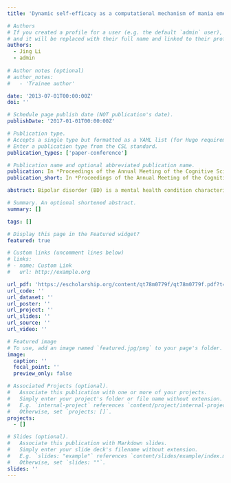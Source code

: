 ```yaml
---
title: 'Dynamic self-efficacy as a computational mechanism of mania emergence'

# Authors
# If you created a profile for a user (e.g. the default `admin` user), write the username (folder name) here
# and it will be replaced with their full name and linked to their profile.
authors:
  - Jing Li
  - admin
  
# Author notes (optional)
# author_notes:
#   - 'Trainee author'

date: '2013-07-01T00:00:00Z'
doi: ''

# Schedule page publish date (NOT publication's date).
publishDate: '2017-01-01T00:00:00Z'

# Publication type.
# Accepts a single type but formatted as a YAML list (for Hugo requirements).
# Enter a publication type from the CSL standard.
publication_types: ['paper-conference']

# Publication name and optional abbreviated publication name.
publication: In *Proceedings of the Annual Meeting of the Cognitive Science Society (46)*
publication_short: In *Proceedings of the Annual Meeting of the Cognitive Science Society (46)*

abstract: Bipolar disorder (BD) is a mental health condition characterized by large fluctuations in goal-directed energy and mood. BD is defined by the presence of at least one lifetime episode of mania, a prolonged period of excessive goal-directed behavior, hyperactivity and elevated mood. Previous computational models of BD have primarily focused on explaining mood fluctuations in mania, placing less emphasis on goal-directed symptoms. In this work, we use reinforcement learning (RL), a principled model of goal-directed behavior and learning, to show how augmenting RL agents with dynamic self-efficacy beliefs can give rise to goal-directed and mood symptoms characteristic of the mania phase of BD. Our simulations demonstrate that a model-free RL agent that dynamically updates its self-efficacy beliefs learns optimistic overgeneralized value representations. We suggest that these representations may underlie several behaviors associated with mania, such as increased motivational drive and faster initiation of approach behavior (i.e. impatience). We further show that agents with more sensitive self-efficacy beliefs display increased willingness to exert effort in order to achieve higher goals even in the face of costs, a characteristic that is observed in individuals at risk for BD. Finally, unrealistically high self-efficacy beliefs that emerged with learning were accompanied by behaviors such as distractibility and compulsive action selection that have clinical parallels to symptoms of mania.

# Summary. An optional shortened abstract.
summary: []

tags: []

# Display this page in the Featured widget?
featured: true

# Custom links (uncomment lines below)
# links:
# - name: Custom Link
#   url: http://example.org

url_pdf: 'https://escholarship.org/content/qt78m0779f/qt78m0779f.pdf?t=sgrgq8&v=lg'
url_code: ''
url_dataset: ''
url_poster: ''
url_project: ''
url_slides: ''
url_source: ''
url_video: ''

# Featured image
# To use, add an image named `featured.jpg/png` to your page's folder.
image:
  caption: ''
  focal_point: ''
  preview_only: false

# Associated Projects (optional).
#   Associate this publication with one or more of your projects.
#   Simply enter your project's folder or file name without extension.
#   E.g. `internal-project` references `content/project/internal-project/index.md`.
#   Otherwise, set `projects: []`.
projects:
  - []

# Slides (optional).
#   Associate this publication with Markdown slides.
#   Simply enter your slide deck's filename without extension.
#   E.g. `slides: "example"` references `content/slides/example/index.md`.
#   Otherwise, set `slides: ""`.
slides: ''
---
```


<!-- {{% callout note %}}
Click the _Cite_ button above to demo the feature to enable visitors to import publication metadata into their reference management software.
{{% /callout %}}

{{% callout note %}}
Create your slides in Markdown - click the _Slides_ button to check out the example.
{{% /callout %}}

Add the publication's **full text** or **supplementary notes** here. You can use rich formatting such as including [code, math, and images](https://docs.hugoblox.com/content/writing-markdown-latex/). -->
